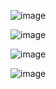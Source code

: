 ![image](https://github.com/user-attachments/assets/b99f1046-016a-4946-9de3-e1ab5efdf9ec)

![image](https://github.com/user-attachments/assets/a4eb0ebb-0c41-4217-8798-0582a650af89)

![image](https://github.com/user-attachments/assets/5375b448-9f06-4031-afb1-2adc34f8c768)

![image](https://github.com/user-attachments/assets/d56a86b8-6e3d-4e10-9a7b-a7e6a17b0952)

